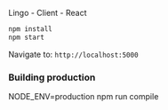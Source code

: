 Lingo - Client - React

```bash
npm install
npm start
```

Navigate to: ```http://localhost:5000```

### Building production
NODE_ENV=production npm run compile

